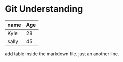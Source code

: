 # Git Understanding

| name | Age |
| ---- | --- |
| Kyle | 28 |
| sally | 45 |

add table inside the markdown file.
just an another line.